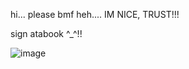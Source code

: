 hi... please bmf heh.... IM NICE, TRUST!!!

sign atabook ^_^!!

![image](https://pbs.twimg.com/media/GoWEIpyWAAEsUVl?format=jpg&name=small)
